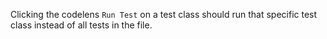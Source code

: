 Clicking the codelens `Run Test` on a test class should run that specific test class instead of all tests in the file.

